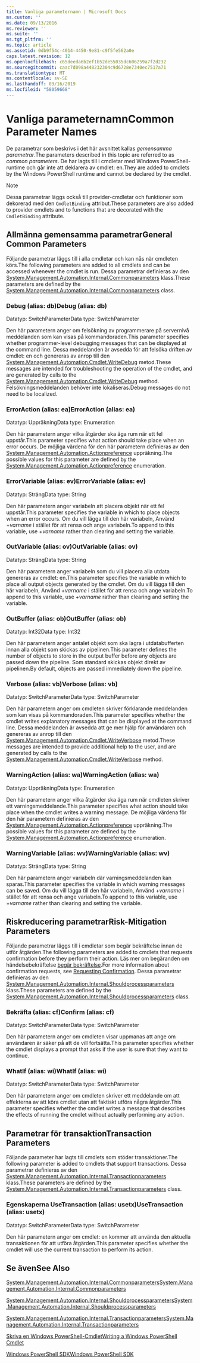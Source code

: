 ```yaml
---
title: Vanliga parameternamn | Microsoft Docs
ms.custom: ''
ms.date: 09/13/2016
ms.reviewer: ''
ms.suite: ''
ms.tgt_pltfrm: ''
ms.topic: article
ms.assetid: 0db9f54c-4014-4450-9e81-c9f5fe562a0e
caps.latest.revision: 12
ms.openlocfilehash: c65deeda6b2ef1b52de55035dc606259a7f2d232
ms.sourcegitcommit: caac7d098a448232304c9d6728e7340ec7517a71
ms.translationtype: MT
ms.contentlocale: sv-SE
ms.lasthandoff: 03/16/2019
ms.locfileid: "58059668"
---
```

# <a name="common-parameter-names"></a><span data-ttu-id="16dcc-102">Vanliga parameternamn</span><span class="sxs-lookup"><span data-stu-id="16dcc-102">Common Parameter Names</span></span>

<span data-ttu-id="16dcc-103">De parametrar som beskrivs i det här avsnittet kallas *gemensamma parametrar*.</span><span class="sxs-lookup"><span data-stu-id="16dcc-103">The parameters described in this topic are referred to as *common parameters*.</span></span> <span data-ttu-id="16dcc-104">De har lagts till i cmdletar med Windows PowerShell-runtime och går inte att deklarera av cmdlet: en.</span><span class="sxs-lookup"><span data-stu-id="16dcc-104">They are added to cmdlets by the Windows PowerShell runtime and cannot be declared by the cmdlet.</span></span>

> [!NOTE]
> <span data-ttu-id="16dcc-105">Dessa parametrar läggs också till provider-cmdletar och funktioner som dekorerad med den `CmdletBinding` attribut.</span><span class="sxs-lookup"><span data-stu-id="16dcc-105">These parameters are also added to provider cmdlets and to functions that are decorated with the `CmdletBinding` attribute.</span></span>

## <a name="general-common-parameters"></a><span data-ttu-id="16dcc-106">Allmänna gemensamma parametrar</span><span class="sxs-lookup"><span data-stu-id="16dcc-106">General Common Parameters</span></span>

<span data-ttu-id="16dcc-107">Följande parametrar läggs till i alla cmdletar och kan nås när cmdleten körs.</span><span class="sxs-lookup"><span data-stu-id="16dcc-107">The following parameters are added to all cmdlets and can be accessed whenever the cmdlet is run.</span></span> <span data-ttu-id="16dcc-108">Dessa parametrar definieras av den [System.Management.Automation.Internal.Commonparameters](/dotnet/api/System.Management.Automation.Internal.CommonParameters) klass.</span><span class="sxs-lookup"><span data-stu-id="16dcc-108">These parameters are defined by the [System.Management.Automation.Internal.Commonparameters](/dotnet/api/System.Management.Automation.Internal.CommonParameters) class.</span></span>

### <a name="debug-alias-db"></a><span data-ttu-id="16dcc-109">Debug (alias: db)</span><span class="sxs-lookup"><span data-stu-id="16dcc-109">Debug (alias: db)</span></span>

<span data-ttu-id="16dcc-110">Datatyp: SwitchParameter</span><span class="sxs-lookup"><span data-stu-id="16dcc-110">Data type: SwitchParameter</span></span>

<span data-ttu-id="16dcc-111">Den här parametern anger om felsökning av programmerare på servernivå meddelanden som kan visas på kommandoraden.</span><span class="sxs-lookup"><span data-stu-id="16dcc-111">This parameter specifies whether programmer-level debugging messages that can be displayed at the command line.</span></span> <span data-ttu-id="16dcc-112">Dessa meddelanden är avsedda för att felsöka driften av cmdlet: en och genereras av anrop till den [System.Management.Automation.Cmdlet.WriteDebug](/dotnet/api/System.Management.Automation.Cmdlet.WriteDebug) metod.</span><span class="sxs-lookup"><span data-stu-id="16dcc-112">These messages are intended for troubleshooting the operation of the cmdlet, and are generated by calls to the [System.Management.Automation.Cmdlet.WriteDebug](/dotnet/api/System.Management.Automation.Cmdlet.WriteDebug) method.</span></span> <span data-ttu-id="16dcc-113">Felsökningsmeddelanden behöver inte lokaliseras.</span><span class="sxs-lookup"><span data-stu-id="16dcc-113">Debug messages do not need to be localized.</span></span>

### <a name="erroraction-alias-ea"></a><span data-ttu-id="16dcc-114">ErrorAction (alias: ea)</span><span class="sxs-lookup"><span data-stu-id="16dcc-114">ErrorAction (alias: ea)</span></span>

<span data-ttu-id="16dcc-115">Datatyp: Uppräkning</span><span class="sxs-lookup"><span data-stu-id="16dcc-115">Data type: Enumeration</span></span>

<span data-ttu-id="16dcc-116">Den här parametern anger vilka åtgärder ska äga rum när ett fel uppstår.</span><span class="sxs-lookup"><span data-stu-id="16dcc-116">This parameter specifies what action should take place when an error occurs.</span></span> <span data-ttu-id="16dcc-117">De möjliga värdena för den här parametern definieras av den [System.Management.Automation.Actionpreference](/dotnet/api/System.Management.Automation.ActionPreference) uppräkning.</span><span class="sxs-lookup"><span data-stu-id="16dcc-117">The possible values for this parameter are defined by the [System.Management.Automation.Actionpreference](/dotnet/api/System.Management.Automation.ActionPreference) enumeration.</span></span>

### <a name="errorvariable-alias-ev"></a><span data-ttu-id="16dcc-118">ErrorVariable (alias: ev)</span><span class="sxs-lookup"><span data-stu-id="16dcc-118">ErrorVariable (alias: ev)</span></span>

<span data-ttu-id="16dcc-119">Datatyp: Sträng</span><span class="sxs-lookup"><span data-stu-id="16dcc-119">Data type: String</span></span>

<span data-ttu-id="16dcc-120">Den här parametern anger variabeln att placera objekt när ett fel uppstår.</span><span class="sxs-lookup"><span data-stu-id="16dcc-120">This parameter specifies the variable in which to place objects when an error occurs.</span></span> <span data-ttu-id="16dcc-121">Om du vill lägga till den här variabeln, Använd +*varname* i stället för att rensa och ange variabeln.</span><span class="sxs-lookup"><span data-stu-id="16dcc-121">To append to this variable, use +*varname* rather than clearing and setting the variable.</span></span>

### <a name="outvariable-alias-ov"></a><span data-ttu-id="16dcc-122">OutVariable (alias: ov)</span><span class="sxs-lookup"><span data-stu-id="16dcc-122">OutVariable (alias: ov)</span></span>

<span data-ttu-id="16dcc-123">Datatyp: Sträng</span><span class="sxs-lookup"><span data-stu-id="16dcc-123">Data type: String</span></span>

<span data-ttu-id="16dcc-124">Den här parametern anger variabeln som du vill placera alla utdata genereras av cmdlet: en.</span><span class="sxs-lookup"><span data-stu-id="16dcc-124">This parameter specifies the variable in which to place all output objects generated by the cmdlet.</span></span> <span data-ttu-id="16dcc-125">Om du vill lägga till den här variabeln, Använd +*varname* i stället för att rensa och ange variabeln.</span><span class="sxs-lookup"><span data-stu-id="16dcc-125">To append to this variable, use +*varname* rather than clearing and setting the variable.</span></span>

### <a name="outbuffer-alias-ob"></a><span data-ttu-id="16dcc-126">OutBuffer (alias: ob)</span><span class="sxs-lookup"><span data-stu-id="16dcc-126">OutBuffer (alias: ob)</span></span>

<span data-ttu-id="16dcc-127">Datatyp: Int32</span><span class="sxs-lookup"><span data-stu-id="16dcc-127">Data type: Int32</span></span>

<span data-ttu-id="16dcc-128">Den här parametern anger antalet objekt som ska lagra i utdatabufferten innan alla objekt som skickas av pipelinen.</span><span class="sxs-lookup"><span data-stu-id="16dcc-128">This parameter defines the number of objects to store in the output buffer before any objects are passed down the pipeline.</span></span> <span data-ttu-id="16dcc-129">Som standard skickas objekt direkt av pipelinen.</span><span class="sxs-lookup"><span data-stu-id="16dcc-129">By default, objects are passed immediately down the pipeline.</span></span>

### <a name="verbose-alias-vb"></a><span data-ttu-id="16dcc-130">Verbose (alias: vb)</span><span class="sxs-lookup"><span data-stu-id="16dcc-130">Verbose (alias: vb)</span></span>

<span data-ttu-id="16dcc-131">Datatyp: SwitchParameter</span><span class="sxs-lookup"><span data-stu-id="16dcc-131">Data type: SwitchParameter</span></span>

<span data-ttu-id="16dcc-132">Den här parametern anger om cmdleten skriver förklarande meddelanden som kan visas på kommandoraden.</span><span class="sxs-lookup"><span data-stu-id="16dcc-132">This parameter specifies whether the cmdlet writes explanatory messages that can be displayed at the command line.</span></span> <span data-ttu-id="16dcc-133">Dessa meddelanden är avsedda att ge mer hjälp för användaren och genereras av anrop till den [System.Management.Automation.Cmdlet.WriteVerbose](/dotnet/api/System.Management.Automation.Cmdlet.WriteVerbose) metod.</span><span class="sxs-lookup"><span data-stu-id="16dcc-133">These messages are intended to provide additional help to the user, and are generated by calls to the [System.Management.Automation.Cmdlet.WriteVerbose](/dotnet/api/System.Management.Automation.Cmdlet.WriteVerbose) method.</span></span>

### <a name="warningaction-alias-wa"></a><span data-ttu-id="16dcc-134">WarningAction (alias: wa)</span><span class="sxs-lookup"><span data-stu-id="16dcc-134">WarningAction (alias: wa)</span></span>

<span data-ttu-id="16dcc-135">Datatyp: Uppräkning</span><span class="sxs-lookup"><span data-stu-id="16dcc-135">Data type: Enumeration</span></span>

<span data-ttu-id="16dcc-136">Den här parametern anger vilka åtgärder ska äga rum när cmdleten skriver ett varningsmeddelande.</span><span class="sxs-lookup"><span data-stu-id="16dcc-136">This parameter specifies what action should take place when the cmdlet writes a warning message.</span></span> <span data-ttu-id="16dcc-137">De möjliga värdena för den här parametern definieras av den [System.Management.Automation.Actionpreference](/dotnet/api/System.Management.Automation.ActionPreference) uppräkning.</span><span class="sxs-lookup"><span data-stu-id="16dcc-137">The possible values for this parameter are defined by the [System.Management.Automation.Actionpreference](/dotnet/api/System.Management.Automation.ActionPreference) enumeration.</span></span>

### <a name="warningvariable-alias-wv"></a><span data-ttu-id="16dcc-138">WarningVariable (alias: wv)</span><span class="sxs-lookup"><span data-stu-id="16dcc-138">WarningVariable (alias: wv)</span></span>

<span data-ttu-id="16dcc-139">Datatyp: Sträng</span><span class="sxs-lookup"><span data-stu-id="16dcc-139">Data type: String</span></span>

<span data-ttu-id="16dcc-140">Den här parametern anger variabeln där varningsmeddelanden kan sparas.</span><span class="sxs-lookup"><span data-stu-id="16dcc-140">This parameter specifies the variable in which warning messages can be saved.</span></span> <span data-ttu-id="16dcc-141">Om du vill lägga till den här variabeln, Använd +*varname* i stället för att rensa och ange variabeln.</span><span class="sxs-lookup"><span data-stu-id="16dcc-141">To append to this variable, use +*varname* rather than clearing and setting the variable.</span></span>

## <a name="risk-mitigation-parameters"></a><span data-ttu-id="16dcc-142">Riskreducering parametrar</span><span class="sxs-lookup"><span data-stu-id="16dcc-142">Risk-Mitigation Parameters</span></span>

<span data-ttu-id="16dcc-143">Följande parametrar läggs till i cmdletar som begär bekräftelse innan de utför åtgärden.</span><span class="sxs-lookup"><span data-stu-id="16dcc-143">The following parameters are added to cmdlets that requests confirmation before they perform their action.</span></span> <span data-ttu-id="16dcc-144">Läs mer om begäranden om händelsebekräftelse [begär bekräftelse](./requesting-confirmation-from-cmdlets.md).</span><span class="sxs-lookup"><span data-stu-id="16dcc-144">For more information about confirmation requests, see [Requesting Confirmation](./requesting-confirmation-from-cmdlets.md).</span></span> <span data-ttu-id="16dcc-145">Dessa parametrar definieras av den [System.Management.Automation.Internal.Shouldprocessparameters](/dotnet/api/System.Management.Automation.Internal.ShouldProcessParameters) klass.</span><span class="sxs-lookup"><span data-stu-id="16dcc-145">These parameters are defined by the [System.Management.Automation.Internal.Shouldprocessparameters](/dotnet/api/System.Management.Automation.Internal.ShouldProcessParameters) class.</span></span>

### <a name="confirm-alias-cf"></a><span data-ttu-id="16dcc-146">Bekräfta (alias: cf)</span><span class="sxs-lookup"><span data-stu-id="16dcc-146">Confirm (alias: cf)</span></span>

<span data-ttu-id="16dcc-147">Datatyp: SwitchParameter</span><span class="sxs-lookup"><span data-stu-id="16dcc-147">Data type: SwitchParameter</span></span>

<span data-ttu-id="16dcc-148">Den här parametern anger om cmdleten visar uppmanas att ange om användaren är säker på att de vill fortsätta.</span><span class="sxs-lookup"><span data-stu-id="16dcc-148">This parameter specifies whether the cmdlet displays a prompt that asks if the user is sure that they want to continue.</span></span>

### <a name="whatif-alias-wi"></a><span data-ttu-id="16dcc-149">WhatIf (alias: wi)</span><span class="sxs-lookup"><span data-stu-id="16dcc-149">WhatIf (alias: wi)</span></span>

<span data-ttu-id="16dcc-150">Datatyp: SwitchParameter</span><span class="sxs-lookup"><span data-stu-id="16dcc-150">Data type: SwitchParameter</span></span>

<span data-ttu-id="16dcc-151">Den här parametern anger om cmdleten skriver ett meddelande om att effekterna av att köra cmdlet utan att faktiskt utföra några åtgärder.</span><span class="sxs-lookup"><span data-stu-id="16dcc-151">This parameter specifies whether the cmdlet writes a message that describes the effects of running the cmdlet without actually performing any action.</span></span>

## <a name="transaction-parameters"></a><span data-ttu-id="16dcc-152">Parametrar för transaktion</span><span class="sxs-lookup"><span data-stu-id="16dcc-152">Transaction Parameters</span></span>

<span data-ttu-id="16dcc-153">Följande parameter har lagts till cmdlets som stöder transaktioner.</span><span class="sxs-lookup"><span data-stu-id="16dcc-153">The following parameter is added to cmdlets that support transactions.</span></span> <span data-ttu-id="16dcc-154">Dessa parametrar definieras av den [System.Management.Automation.Internal.Transactionparameters](/dotnet/api/System.Management.Automation.Internal.TransactionParameters) klass.</span><span class="sxs-lookup"><span data-stu-id="16dcc-154">These parameters are defined by the [System.Management.Automation.Internal.Transactionparameters](/dotnet/api/System.Management.Automation.Internal.TransactionParameters) class.</span></span>

### <a name="usetransaction-alias-usetx"></a><span data-ttu-id="16dcc-155">Egenskaperna UseTransaction (alias: usetx)</span><span class="sxs-lookup"><span data-stu-id="16dcc-155">UseTransaction (alias: usetx)</span></span>

<span data-ttu-id="16dcc-156">Datatyp: SwitchParameter</span><span class="sxs-lookup"><span data-stu-id="16dcc-156">Data type: SwitchParameter</span></span>

<span data-ttu-id="16dcc-157">Den här parametern anger om cmdlet: en kommer att använda den aktuella transaktionen för att utföra åtgärden.</span><span class="sxs-lookup"><span data-stu-id="16dcc-157">This parameter specifies whether the cmdlet will use the current transaction to perform its action.</span></span>

## <a name="see-also"></a><span data-ttu-id="16dcc-158">Se även</span><span class="sxs-lookup"><span data-stu-id="16dcc-158">See Also</span></span>

[<span data-ttu-id="16dcc-159">System.Management.Automation.Internal.Commonparameters</span><span class="sxs-lookup"><span data-stu-id="16dcc-159">System.Management.Automation.Internal.Commonparameters</span></span>](/dotnet/api/System.Management.Automation.Internal.CommonParameters)

[<span data-ttu-id="16dcc-160">System.Management.Automation.Internal.Shouldprocessparameters</span><span class="sxs-lookup"><span data-stu-id="16dcc-160">System.Management.Automation.Internal.Shouldprocessparameters</span></span>](/dotnet/api/System.Management.Automation.Internal.ShouldProcessParameters)

[<span data-ttu-id="16dcc-161">System.Management.Automation.Internal.Transactionparameters</span><span class="sxs-lookup"><span data-stu-id="16dcc-161">System.Management.Automation.Internal.Transactionparameters</span></span>](/dotnet/api/System.Management.Automation.Internal.TransactionParameters)

[<span data-ttu-id="16dcc-162">Skriva en Windows PowerShell-Cmdlet</span><span class="sxs-lookup"><span data-stu-id="16dcc-162">Writing a Windows PowerShell Cmdlet</span></span>](./writing-a-windows-powershell-cmdlet.md)

[<span data-ttu-id="16dcc-163">Windows PowerShell SDK</span><span class="sxs-lookup"><span data-stu-id="16dcc-163">Windows PowerShell SDK</span></span>](../windows-powershell-reference.md)
